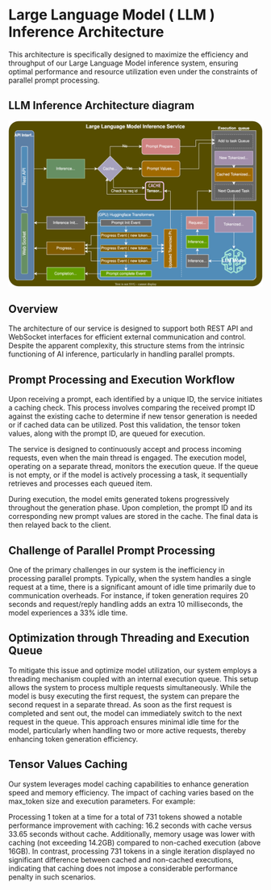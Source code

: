 # Large Language Model ( LLM ) Inference Architecture

This architecture is specifically designed to maximize the efficiency and throughput of our Large Language Model inference system, ensuring optimal performance and resource utilization even under the constraints of parallel prompt processing.

## LLM Inference Architecture diagram

![Alt text](diagrams/llm-inference-diagram-dark.svg)

## Overview
The architecture of our service is designed to support both REST API and WebSocket interfaces for efficient external communication and control. Despite the apparent complexity, this structure stems from the intrinsic functioning of AI inference, particularly in handling parallel prompts.


## Prompt Processing and Execution Workflow
Upon receiving a prompt, each identified by a unique ID, the service initiates a caching check. This process involves comparing the received prompt ID against the existing cache to determine if new tensor generation is needed or if cached data can be utilized. Post this validation, the tensor token values, along with the prompt ID, are queued for execution.

The service is designed to continuously accept and process incoming requests, even when the main thread is engaged. The execution model, operating on a separate thread, monitors the execution queue. If the queue is not empty, or if the model is actively processing a task, it sequentially retrieves and processes each queued item.

During execution, the model emits generated tokens progressively throughout the generation phase. Upon completion, the prompt ID and its corresponding new prompt values are stored in the cache. The final data is then relayed back to the client.

## Challenge of Parallel Prompt Processing
One of the primary challenges in our system is the inefficiency in processing parallel prompts. Typically, when the system handles a single request at a time, there is a significant amount of idle time primarily due to communication overheads. For instance, if token generation requires 20 seconds and request/reply handling adds an extra 10 milliseconds, the model experiences a 33% idle time.

## Optimization through Threading and Execution Queue
To mitigate this issue and optimize model utilization, our system employs a threading mechanism coupled with an internal execution queue. This setup allows the system to process multiple requests simultaneously. While the model is busy executing the first request, the system can prepare the second request in a separate thread. As soon as the first request is completed and sent out, the model can immediately switch to the next request in the queue. This approach ensures minimal idle time for the model, particularly when handling two or more active requests, thereby enhancing token generation efficiency.

## Tensor Values Caching
Our system leverages model caching capabilities to enhance generation speed and memory efficiency. The impact of caching varies based on the max_token size and execution parameters. For example:

Processing 1 token at a time for a total of 731 tokens showed a notable performance improvement with caching: 16.2 seconds with cache versus 33.65 seconds without cache. Additionally, memory usage was lower with caching (not exceeding 14.2GB) compared to non-cached execution (above 16GB).
In contrast, processing 731 tokens in a single iteration displayed no significant difference between cached and non-cached executions, indicating that caching does not impose a considerable performance penalty in such scenarios.
